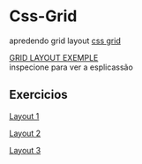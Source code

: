 # Css-Grid
apredendo grid layout
<a  href="https://gabrieel-marques-do-nascimento.github.io/Css-Grid/modulo-1/index.html"  >css grid</a>

<a href="https://gabrieel-marques-do-nascimento.github.io/Css-Grid/modulo-1/grid.html"  id= " " >GRID LAYOUT EXEMPLE</a> <br>
inspecione para ver a esplicassão
<h2> Exercicios</h2> 
<a href="https://gabrieel-marques-do-nascimento.github.io/Css-Grid/exercicios/layout-1.html"  id= " " >Layout 1</a> 

<a href="https://gabrieel-marques-do-nascimento.github.io/Css-Grid/exercicios/layou-2.html"  id= " " >Layout 2</a> 

<a href="https://gabrieel-marques-do-nascimento.github.io/Css-Grid/exercicios/layou-3.html"  id= " " >Layout 3 </a> 





